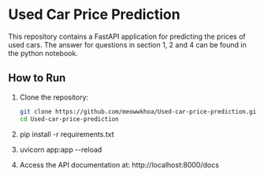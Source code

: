 # Used Car Price Prediction

This repository contains a FastAPI application for predicting the prices of used cars. The answer for questions in section 1, 2 and 4 can be found in the python notebook.

## How to Run

1. Clone the repository:
   ```bash
   git clone https://github.com/meowwkhoa/Used-car-price-prediction.git
   cd Used-car-price-prediction
   ```

2. pip install -r requirements.txt


3. uvicorn app:app --reload


4. Access the API documentation at: http://localhost:8000/docs



